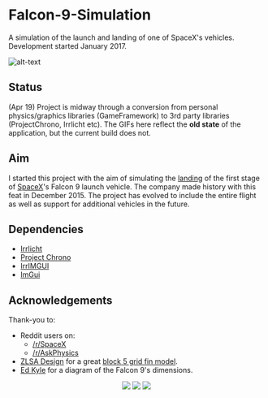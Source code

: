 # Falcon-9-Simulation
A simulation of the launch and landing of one of SpaceX's vehicles. Development started January 2017.

![alt-text](https://github.com/lbowes/Falcon-9-Simulation/blob/master/screenshots/GridFinDeploy.gif "Grid fin deployment")

## Status
(Apr 19)
Project is midway through a conversion from personal physics/graphics libraries (GameFramework) to 3rd party libraries (ProjectChrono, Irrlicht etc). The GIFs here reflect the **old state** of the application, but the current build does not.

## Aim
I started this project with the aim of simulating the [landing](https://www.youtube.com/watch?v=ANv5UfZsvZQ) of the first stage of [SpaceX](https://www.spacex.com/)'s Falcon 9 launch vehicle. The company made history with this feat in December 2015.
The project has evolved to include the entire flight as well as support for additional vehicles in the future.

## Dependencies
* [Irrlicht](http://irrlicht.sourceforge.net/)
* [Project Chrono](https://projectchrono.org/)
* [IrrIMGUI](https://github.com/ZahlGraf/IrrIMGUI)
* [ImGui](https://github.com/ocornut/imgui)

## Acknowledgements
Thank-you to:
* Reddit users on: 
    * [/r/SpaceX](https://www.reddit.com/r/spacex/)
    * [/r/AskPhysics](https://www.reddit.com/r/AskPhysics/)
* [ZLSA Design](https://zlsadesign.com/) for a great [block 5 grid fin model](https://sketchfab.com/models/a800195f7a654c33b52a3f59773d2632).
* [Ed Kyle](https://forum.nasaspaceflight.com/index.php?topic=41947.msg1669723#msg1669723) for a diagram of the Falcon 9's dimensions.

<p align="center">
   <img src="https://github.com/lbowes/Falcon-9-Simulation/blob/master/screenshots/Launch2.gif">
   <img src="https://github.com/lbowes/Falcon-9-Simulation/blob/master/screenshots/LegDeploy.gif">
   <img src="https://github.com/lbowes/Falcon-9-Simulation/blob/master/screenshots/Landing.gif">
</p>
